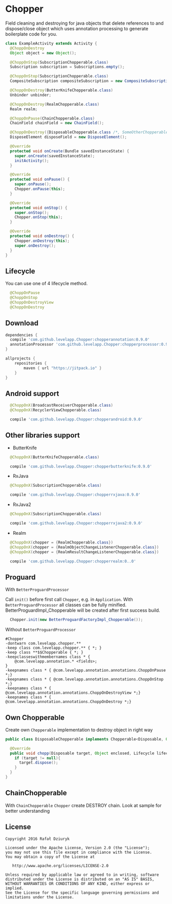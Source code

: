 Chopper
============

Field cleaning and destroying for java objects that delete references to and dispose/close object which uses annotation processing to generate boilerplate
code for you.

```java
class ExampleActivity extends Activity {
  @ChoppOnDestroy
  Object object = new Object();

  @ChoppOnStop(SubscriptionChopperable.class)
  Subscription subscription = Subscriptions.empty();

  @ChoppOnStop(SubscriptionChopperable.class)
  CompositeSubscription compositeSubscription = new CompositeSubscription();

  @ChoppOnDestroy(ButterKnifeChopperable.class)
  Unbinder unbinder;

  @ChoppOnDestroy(RealmChopperable.class)
  Realm realm;

  @ChoppOnPause(ChainChopperable.class)
  ChainField chainField = new ChainField();

  @ChoppOnDestroy({DisposableChopperable.class /*, SomeOtherChopperable.class */})
  DisposeElement disposeField = new DisposeElement();

  @Override
  protected void onCreate(Bundle savedInstanceState) {
    super.onCreate(savedInstanceState);
    initActivity();
  }

  @Override
  protected void onPause() {
    super.onPause();
    Chopper.onPause(this);
  }

  @Override
  protected void onStop() {
    super.onStop();
    Chopper.onStop(this);
  }

  @Override
  protected void onDestroy() {
    Chopper.onDestroy(this);
    super.onDestroy();
  }
}
```

Lifecycle
--------

You can use one of 4 lifecycle method. 

```java
  @ChoppOnPause
  @ChoppOnStop
  @ChoppOnDestroyView
  @ChoppOnDestroy
```

Download
--------

```groovy
dependencies {
  compile 'com.github.levelapp.Chopper:chopperannotation:0.9.0'
  annotationProcessor 'com.github.levelapp.Chopper:chopperprocessor:0.9.0'
}

allprojects {
    repositories {
        maven { url "https://jitpack.io" }
    }
}
```

Android support
--------
```java
  @ChoppOnX(BroadcastReceiverChopperable.class)
  @ChoppOnX(RecyclerViewChopperable.class)
```
```groovy
  compile 'com.github.levelapp.Chopper:chopperandroid:0.9.0'
```

Other libraries support
--------

* ButterKnife
```java
  @ChoppOnX(ButterKnifeChopperable.class)
```
```groovy
  compile 'com.github.levelapp.Chopper:chopperbutterknife:0.9.0'
```

* RxJava
```java
  @ChoppOnX(SubscriptionChopperable.class)
```
```groovy
  compile 'com.github.levelapp.Chopper:chopperrxjava:0.9.0'
```

* RxJava2
```java
  @ChoppOnX(SubscriptionChopperable.class)
```
```groovy
  compile 'com.github.levelapp.Chopper:chopperrxjava2:0.9.0'
```

* Realm
```java
  @ChoppOnX(chopper = {RealmChopperable.class})
  @ChoppOnX(chopper = {RealmObjectChangeListenerChopperable.class})
  @ChoppOnX(chopper = {RealmResultChangeListenerChopperable.class})
```
```groovy
  compile 'com.github.levelapp.Chopper:chopperrealm:0..0'
```

Proguard
--------


With `BetterProguardProcessor`

Call `init()` before first call `Chopper`, e.g. in `Application`.
With `BetterProguardProcessor` all classes can be fully minified.
BetterProguardImpl_Chopperable will be created after first success build.


```java
  Chopper.init(new BetterProguardFactoryImpl_Chopperable());
```


Without `BetterProguardProcessor`


```
#Chopper
-dontwarn com.levelapp.chopper.**
-keep class com.levelapp.chopper.** { *; }
-keep class **$$Chopperable { *; }
-keepclasseswithmembernames class * {
    @com.levelapp.annotation.* <fields>;
}
-keepnames class * { @com.levelapp.annotation.annotations.ChoppOnPause *;}
-keepnames class * { @com.levelapp.annotation.annotations.ChoppOnStop *;}
-keepnames class * { @com.levelapp.annotation.annotations.ChoppOnDestroyView *;}
-keepnames class * { @com.levelapp.annotation.annotations.ChoppOnDestroy *;}
```


Own Chopperable
--------

Create own `Chopperable` implementation to destroy object in right way


```java
public class DisposableChopperable implements Chopperable<Disposable, Object> {

  @Override
  public void chopp(Disposable target, Object enclosed, Lifecycle lifecycle) {
    if (target != null){
      target.dispose();
    }
  }
}
```

ChainChopperable
--------

With `ChainChopperable` `Chopper` create DESTROY chain.
Look at sample for better understanding

License
-------

    Copyright 2016 Rafał Dziuryk

    Licensed under the Apache License, Version 2.0 (the "License");
    you may not use this file except in compliance with the License.
    You may obtain a copy of the License at

       http://www.apache.org/licenses/LICENSE-2.0

    Unless required by applicable law or agreed to in writing, software
    distributed under the License is distributed on an "AS IS" BASIS,
    WITHOUT WARRANTIES OR CONDITIONS OF ANY KIND, either express or implied.
    See the License for the specific language governing permissions and
    limitations under the License.